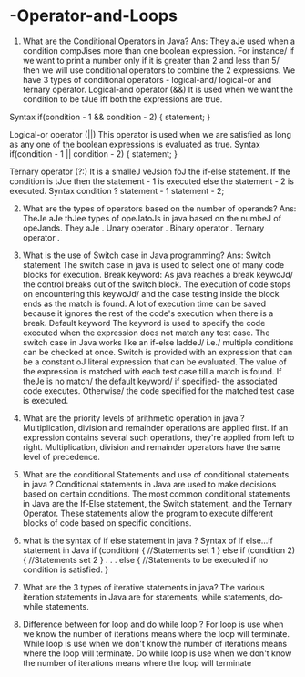 # -Operator-and-Loops

1. What are the Conditional Operators in Java?
Ans: They aJe used when a condition compJises more than one boolean expression. For instance/ if we want to
print a number only if it is greater than 2 and less than 5/ then we will use conditional operators to combine the
2 expressions. We have 3 types of conditional operators - logical-and/ logical-or and ternary operator.
Logical-and operator (&&)
It is used when we want the condition to be tJue iff both the expressions are true.

Syntax
if(condition - 1 && condition - 2) {
statement;
}

Logical-or operator (||)
This operator is used when we are satisfied as long as any one of the boolean expressions is evaluated as true.
Syntax
if(condition - 1 || condition - 2) {
statement;
}

Ternary operator (?:)
It is a smalleJ veJsion foJ the if-else statement. If the condition is tJue then the statement - 1 is executed else the
statement - 2 is executed.
Syntax
condition ? statement - 1  statement - 2;

2. What are the types of operators based on the number of operands?
Ans: TheJe aJe thJee types of opeJatoJs in java based on the numbeJ of opeJands. They aJe
. Unary operator
. Binary operator
. Ternary operator
.
3. What is the use of Switch case in Java programming?
Ans: Switch statement
The switch case in java is used to select one of many code blocks for execution.
Break keyword: As java reaches a break keywoJd/ the control breaks out of the switch block. The execution of
code stops on encountering this keywoJd/ and the case testing inside the block ends as the match is found. A
lot of execution time can be saved because it ignores the rest of the code's execution when there is a break.
Default keyword The keyword is used to specify the code executed when the expression does not match any
test case.
The switch case in Java works like an if-else laddeJ/ i.e./ multiple conditions can be checked at once. Switch is
provided with an expression that can be a constant oJ literal expression that can be evaluated. The value of the
expression is matched with each test case till a match is found. If theJe is no match/ the default keyword/ if
specified- the associated code executes. Otherwise/ the code specified for the matched test case is executed.

4. What are the priority levels of arithmetic operation in java ?
Multiplication, division and remainder operations are applied first. If an expression contains several such operations,
they're applied from left to right. Multiplication, division and remainder operators have the same level of precedence.

5. What are the conditional Statements and use of conditional statements in java ?
Conditional statements in Java are used to make decisions based on certain conditions. 
The most common conditional statements in Java are the If-Else statement, the Switch statement, and the Ternary Operator.
These statements allow the program to execute different blocks of code based on specific conditions.

6. what is the syntax of if else statement in java ?
Syntax of If else...if statement in Java
if (condition) { //Statements set 1 } else if (condition 2) { //Statements set 2 } . . . else { //Statements to be executed if no condition is satisfied. }

7. What are the 3 types of iterative statements in java?
   The various iteration statements in Java are
   for statements,
   while statements,
   do-while statements.
8. Difference between for loop and do while loop  ?
 For loop is use when we know the number of iterations means where the loop will terminate. While loop is use when we don't know the number of iterations means where the loop will terminate. Do while loop is use when we don't know the number of iterations means where the loop will terminate   
   
